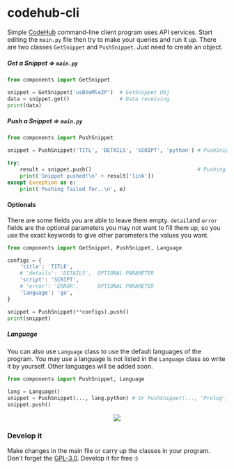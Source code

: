 # codehub-cli
Simple [CodeHub](https://github.com/lnxpy/codehub) command-line client program uses API services. Start editing the `main.py` file then try to make your queries and run it up. There are two classes `GetSnippet` and `PushSnippet`. Just need to create an object.

##### Get a Snippet ⇒ `main.py`
```python
from components import GetSnippet

snippet = GetSnippet('usBVeMleZP')  # GetSnippet Obj
data = snippet.get()                # Data receiving
print(data)
```

##### Push a Snippet ⇒ `main.py`
```python
from components import PushSnippet

snippet = PushSnippet('TITL', 'DETAILS', 'SCRIPT', 'python') # PushSnippet Obj

try:
    result = snippet.push()                                  # Pushing process
    print('Snippet pushed!\n' + result['link'])
except Exception as e:
    print('Pushing failed for..\n', e)
```

#### Optionals
There are some fields you are able to leave them empty. `detail`and `error` fields are the optional parameters you may not want to fill them up, so you use the exact keywords to give other parameters the values you want.
```python
from components import GetSnippet, PushSnippet, Language

configs = {
    'title': 'TITLE',
    # 'details': 'DETAILS',  OPTIONAL PARAMETER
    'script': 'SCRIPT',
    # 'error': 'ERROR',      OPTIONAL PARAMETER
    'language': 'go',
}

snippet = PushSnippet(**configs).push()
print(snippet)
```
##### Language
You can also use `Language` class to use the default languages of the program. You may use a language is not listed in the `Language` class so write it by yourself. Other languages will be added soon.
```python
from components import PushSnippet, Language

lang = Language()
snippet = PushSnippet(..., lang.python) # Or PushSnippet(..., 'Prolog')
snippet.push()
```
<p align="center">
    <img src="https://github.com/lnxpy/CodeHub-cli/blob/master/git_components/lang.png">
</p>

### Develop it
Make changes in the main file or carry up the classes in your program. Don't forget the [GPL-3.0](https://github.com/lnxpy/codehub-cli/blob/master/LICENSE). Develop it for free :)
